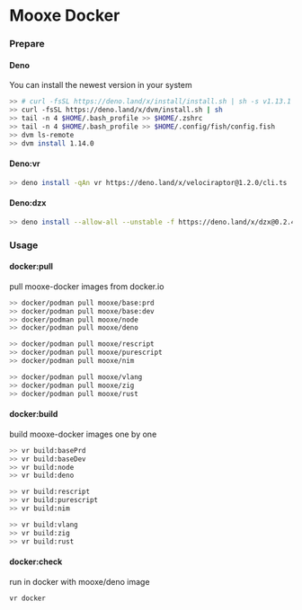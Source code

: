 # Mooxe Docker

### Prepare

#### Deno

You can install the newest version in your system

```bash
>> # curl -fsSL https://deno.land/x/install/install.sh | sh -s v1.13.1
>> curl -fsSL https://deno.land/x/dvm/install.sh | sh
>> tail -n 4 $HOME/.bash_profile >> $HOME/.zshrc
>> tail -n 4 $HOME/.bash_profile >> $HOME/.config/fish/config.fish
>> dvm ls-remote
>> dvm install 1.14.0
```

#### Deno:vr

```bash
>> deno install -qAn vr https://deno.land/x/velociraptor@1.2.0/cli.ts
```

#### Deno:dzx

```bash
>> deno install --allow-all --unstable -f https://deno.land/x/dzx@0.2.4/dzx.ts
```

### Usage

#### docker:pull

pull mooxe-docker images from docker.io

```bash
>> docker/podman pull mooxe/base:prd
>> docker/podman pull mooxe/base:dev
>> docker/podman pull mooxe/node
>> docker/podman pull mooxe/deno

>> docker/podman pull mooxe/rescript
>> docker/podman pull mooxe/purescript
>> docker/podman pull mooxe/nim

>> docker/podman pull mooxe/vlang
>> docker/podman pull mooxe/zig
>> docker/podman pull mooxe/rust
```

#### docker:build

build mooxe-docker images one by one

```bash
>> vr build:basePrd
>> vr build:baseDev
>> vr build:node
>> vr build:deno

>> vr build:rescript
>> vr build:purescript
>> vr build:nim

>> vr build:vlang
>> vr build:zig
>> vr build:rust
```

#### docker:check

run in docker with mooxe/deno image

```bash
vr docker
```
